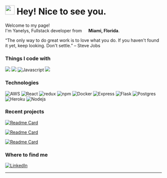 <h1><img src="https://slackmojis.com/emojis/4594-blob-wave/download" width="30"/> Hey! Nice to see you.</h1>


<p>Welcome to my page! </br> I'm Yanelys, Fullstack developer from <img src="https://cdn-icons-png.flaticon.com/512/616/616545.png" width="13"/> <b>Miami, Florida</b>. 

“The only way to do great work is to love what you do. If you haven't found it yet, keep looking. Don't settle.” – Steve Jobs  </p>

<h3> Things I code with</h3 >
<p>
 <img src="https://img.shields.io/badge/Python-3776AB?style=flat-square&logo=python&logoColor=white" />
 <img src="https://img.shields.io/badge/HTML5-E34F26?style=flat-square&logo=html5&logoColor=white" />
 <img alt="Javascript" src="https://img.shields.io/badge/JavaScript-F7DF1E?style=flat-square&logo=javascript&logoColor=black" />
 <img src="https://img.shields.io/badge/CSS3-1572B6?style=flat-square&logo=css3&logoColor=white" />


<h3> Technologies</h3 >
<p>
<img alt="AWS" src="https://img.shields.io/badge/Amazon_AWS-232F3E?style=flat-square&logo=amazon-aws&logoColor=white" />                                 <img alt="React" src="https://img.shields.io/badge/-React-45b8d8?style=flat-square&logo=react&logoColor=white" />
<img alt="redux" src="https://img.shields.io/badge/-Redux-764ABC?style=flat-square&logo=redux&logoColor=white" />
<img alt="npm" src="https://img.shields.io/badge/-NPM-CB3837?style=flat-square&logo=npm&logoColor=white" />
<img alt="Docker" src="https://img.shields.io/badge/-Docker-46a2f1?style=flat-square&logo=docker&logoColor=white" />
<img alt="Express" src="https://img.shields.io/badge/Express.js-404D59?style=flat-square" />
 <img alt="Flask" src=https://img.shields.io/badge/Flask-000000?style=flat-square&logo=flask&logoColor=white" />
<img alt="Postgres" src="https://img.shields.io/badge/PostgreSQL-316192?style=flat-squaree&logo=postgresql&logoColor=white" />
<img alt="Heroku" src="https://img.shields.io/badge/-Heroku-430098?style=flat-square&logo=heroku&logoColor=white" />
<img alt="Nodejs" src="https://img.shields.io/badge/-Nodejs-43853d?style=flat-square&logo=Node.js&logoColor=white" />                                                                                    

</p>
<h3>Recent projects</h3>
                                                                                                                  
[![Readme Card](https://github-readme-stats.vercel.app/api/pin/?username=yanelys-mena&repo=pinterest-clone)](https://github.com/yanelys-mena/pinterest-clone)
                                                                                                                  
[![Readme Card](https://github-readme-stats.vercel.app/api/pin/?username=yanelys-mena&repo=flairbnb)](https://github.com/yanelys-mena/flairbnb)
                                                                                                                  
[![Readme Card](https://github-readme-stats.vercel.app/api/pin/?username=AndrewPMurray&repo=Petsy)](https://github.com/AndrewPMurray/petsy)


<h3>Where to find me</h3>
<a href="https://www.linkedin.com/in/yanelysmena" target="_blank"><img alt="LinkedIn" src="https://img.shields.io/badge/linkedin-%230077B5.svg?&style=for-the-badge&logo=linkedin&logoColor=white" /></a> 

------------

